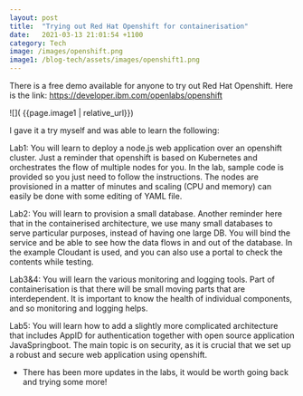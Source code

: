 ```yaml
---
layout: post
title:  "Trying out Red Hat Openshift for containerisation"
date:   2021-03-13 21:01:54 +1100
category: Tech
image: /images/openshift.png
image1: /blog-tech/assets/images/openshift1.png
---
```

There is a free demo available for anyone to try out Red Hat Openshift.
Here is the link:
https://developer.ibm.com/openlabs/openshift

![]( {{page.image1 | relative_url}})

I gave it a try myself and was able to learn the following:

Lab1:
You will learn to deploy a node.js web application over an openshift cluster. Just a reminder that openshift is based on Kubernetes and orchestrates the flow of multiple nodes for you.
In the lab, sample code is provided so you just need to follow the instructions.
The nodes are provisioned in a matter of minutes and scaling (CPU and memory) can easily be done with some editing of YAML file.

Lab2:
You will learn to provision a small database. Another reminder here that in the containerised architecture, we use many small databases to serve particular purposes, instead of having one large DB.
You will bind the service and be able to see how the data flows in and out of the database.
In the example Cloudant is used, and you can also use a portal to check the contents while testing.

Lab3&4:
You will learn the various monitoring and logging tools.
Part of containerisation is that there will be small moving parts that are interdependent. It is important to know the health of individual components, and so monitoring and logging helps.

Lab5:
You will learn how to add a slightly more complicated architecture that includes AppID for authentication together with open source application JavaSpringboot. The main topic is on security, as it is crucial that we set up a robust and secure web application using openshift.


* There has been more updates in the labs, it would be worth going back and trying some more!